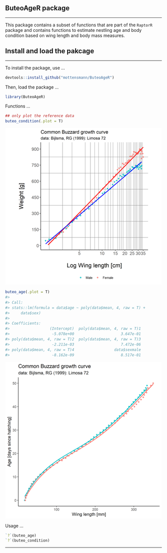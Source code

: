 
## ButeoAgeR package

------------------------------------------------------------------------

This package contains a subset of functions that are part of the
`RaptorR` package and contains functions to estimate nestling age and
body condition based on wing length and body mass measures.

## Install and load the pakcage

------------------------------------------------------------------------

To install the package, use …

``` r
devtools::install_github("mottensmann/ButeoAgeR")
```

Then, load the package …

``` r
library(ButeoAgeR)
```

Functions …

``` r
## only plot the reference data
buteo_condition(.plot = T)
```

<img src="inst/README-unnamed-chunk-4-1.png" style="display: block; margin: auto;" />

``` r
buteo_age(.plot = T)
#> 
#> Call:
#> stats::lm(formula = data$age ~ poly(data$mean, 4, raw = T) + 
#>     data$sex)
#> 
#> Coefficients:
#>                  (Intercept)  poly(data$mean, 4, raw = T)1  
#>                   -5.078e+00                     3.647e-01  
#> poly(data$mean, 4, raw = T)2  poly(data$mean, 4, raw = T)3  
#>                   -2.211e-03                     7.472e-06  
#> poly(data$mean, 4, raw = T)4                  data$sexmale  
#>                   -8.162e-09                     8.517e-01
```

<img src="inst/README-unnamed-chunk-4-2.png" style="display: block; margin: auto;" />

Usage …

``` r
`?`(buteo_age)
`?`(buteo_condition)
```

------------------------------------------------------------------------
